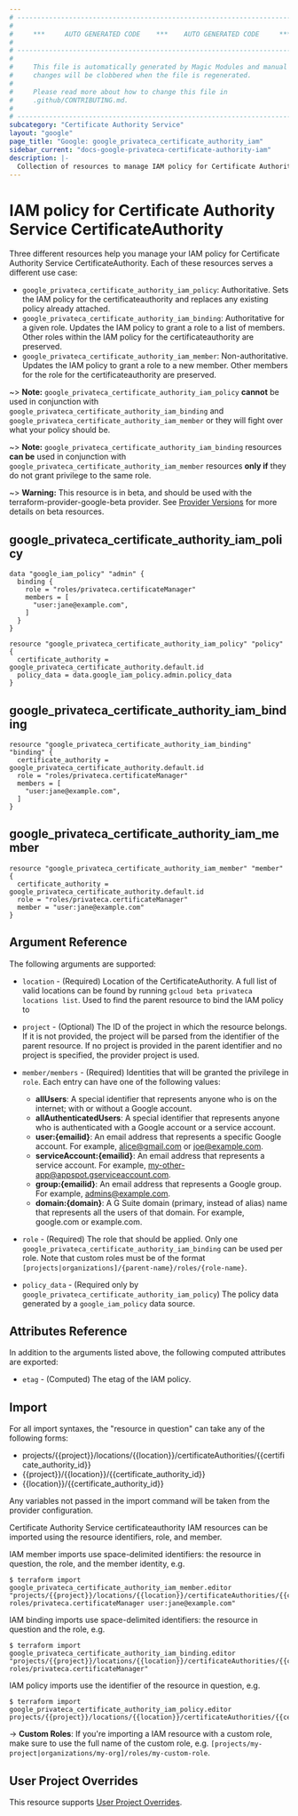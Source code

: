 ```yaml
---
# ----------------------------------------------------------------------------
#
#     ***     AUTO GENERATED CODE    ***    AUTO GENERATED CODE     ***
#
# ----------------------------------------------------------------------------
#
#     This file is automatically generated by Magic Modules and manual
#     changes will be clobbered when the file is regenerated.
#
#     Please read more about how to change this file in
#     .github/CONTRIBUTING.md.
#
# ----------------------------------------------------------------------------
subcategory: "Certificate Authority Service"
layout: "google"
page_title: "Google: google_privateca_certificate_authority_iam"
sidebar_current: "docs-google-privateca-certificate-authority-iam"
description: |-
  Collection of resources to manage IAM policy for Certificate Authority Service CertificateAuthority
---
```


# IAM policy for Certificate Authority Service CertificateAuthority
Three different resources help you manage your IAM policy for Certificate Authority Service CertificateAuthority. Each of these resources serves a different use case:

* `google_privateca_certificate_authority_iam_policy`: Authoritative. Sets the IAM policy for the certificateauthority and replaces any existing policy already attached.
* `google_privateca_certificate_authority_iam_binding`: Authoritative for a given role. Updates the IAM policy to grant a role to a list of members. Other roles within the IAM policy for the certificateauthority are preserved.
* `google_privateca_certificate_authority_iam_member`: Non-authoritative. Updates the IAM policy to grant a role to a new member. Other members for the role for the certificateauthority are preserved.

~> **Note:** `google_privateca_certificate_authority_iam_policy` **cannot** be used in conjunction with `google_privateca_certificate_authority_iam_binding` and `google_privateca_certificate_authority_iam_member` or they will fight over what your policy should be.

~> **Note:** `google_privateca_certificate_authority_iam_binding` resources **can be** used in conjunction with `google_privateca_certificate_authority_iam_member` resources **only if** they do not grant privilege to the same role.


~> **Warning:** This resource is in beta, and should be used with the terraform-provider-google-beta provider.
See [Provider Versions](https://terraform.io/docs/providers/google/guides/provider_versions.html) for more details on beta resources.


## google\_privateca\_certificate\_authority\_iam\_policy

```hcl
data "google_iam_policy" "admin" {
  binding {
    role = "roles/privateca.certificateManager"
    members = [
      "user:jane@example.com",
    ]
  }
}

resource "google_privateca_certificate_authority_iam_policy" "policy" {
  certificate_authority = google_privateca_certificate_authority.default.id
  policy_data = data.google_iam_policy.admin.policy_data
}
```

## google\_privateca\_certificate\_authority\_iam\_binding

```hcl
resource "google_privateca_certificate_authority_iam_binding" "binding" {
  certificate_authority = google_privateca_certificate_authority.default.id
  role = "roles/privateca.certificateManager"
  members = [
    "user:jane@example.com",
  ]
}
```

## google\_privateca\_certificate\_authority\_iam\_member

```hcl
resource "google_privateca_certificate_authority_iam_member" "member" {
  certificate_authority = google_privateca_certificate_authority.default.id
  role = "roles/privateca.certificateManager"
  member = "user:jane@example.com"
}
```

## Argument Reference

The following arguments are supported:

* `location` - (Required) Location of the CertificateAuthority. A full list of valid locations can be found by
running `gcloud beta privateca locations list`.
 Used to find the parent resource to bind the IAM policy to

* `project` - (Optional) The ID of the project in which the resource belongs.
    If it is not provided, the project will be parsed from the identifier of the parent resource. If no project is provided in the parent identifier and no project is specified, the provider project is used.

* `member/members` - (Required) Identities that will be granted the privilege in `role`.
  Each entry can have one of the following values:
  * **allUsers**: A special identifier that represents anyone who is on the internet; with or without a Google account.
  * **allAuthenticatedUsers**: A special identifier that represents anyone who is authenticated with a Google account or a service account.
  * **user:{emailid}**: An email address that represents a specific Google account. For example, alice@gmail.com or joe@example.com.
  * **serviceAccount:{emailid}**: An email address that represents a service account. For example, my-other-app@appspot.gserviceaccount.com.
  * **group:{emailid}**: An email address that represents a Google group. For example, admins@example.com.
  * **domain:{domain}**: A G Suite domain (primary, instead of alias) name that represents all the users of that domain. For example, google.com or example.com.

* `role` - (Required) The role that should be applied. Only one
    `google_privateca_certificate_authority_iam_binding` can be used per role. Note that custom roles must be of the format
    `[projects|organizations]/{parent-name}/roles/{role-name}`.

* `policy_data` - (Required only by `google_privateca_certificate_authority_iam_policy`) The policy data generated by
  a `google_iam_policy` data source.

## Attributes Reference

In addition to the arguments listed above, the following computed attributes are
exported:

* `etag` - (Computed) The etag of the IAM policy.

## Import

For all import syntaxes, the "resource in question" can take any of the following forms:

* projects/{{project}}/locations/{{location}}/certificateAuthorities/{{certificate_authority_id}}
* {{project}}/{{location}}/{{certificate_authority_id}}
* {{location}}/{{certificate_authority_id}}

Any variables not passed in the import command will be taken from the provider configuration.

Certificate Authority Service certificateauthority IAM resources can be imported using the resource identifiers, role, and member.

IAM member imports use space-delimited identifiers: the resource in question, the role, and the member identity, e.g.
```
$ terraform import google_privateca_certificate_authority_iam_member.editor "projects/{{project}}/locations/{{location}}/certificateAuthorities/{{certificate_authority_id}} roles/privateca.certificateManager user:jane@example.com"
```

IAM binding imports use space-delimited identifiers: the resource in question and the role, e.g.
```
$ terraform import google_privateca_certificate_authority_iam_binding.editor "projects/{{project}}/locations/{{location}}/certificateAuthorities/{{certificate_authority_id}} roles/privateca.certificateManager"
```

IAM policy imports use the identifier of the resource in question, e.g.
```
$ terraform import google_privateca_certificate_authority_iam_policy.editor projects/{{project}}/locations/{{location}}/certificateAuthorities/{{certificate_authority_id}}
```

-> **Custom Roles**: If you're importing a IAM resource with a custom role, make sure to use the
 full name of the custom role, e.g. `[projects/my-project|organizations/my-org]/roles/my-custom-role`.

## User Project Overrides

This resource supports [User Project Overrides](https://www.terraform.io/docs/providers/google/guides/provider_reference.html#user_project_override).
